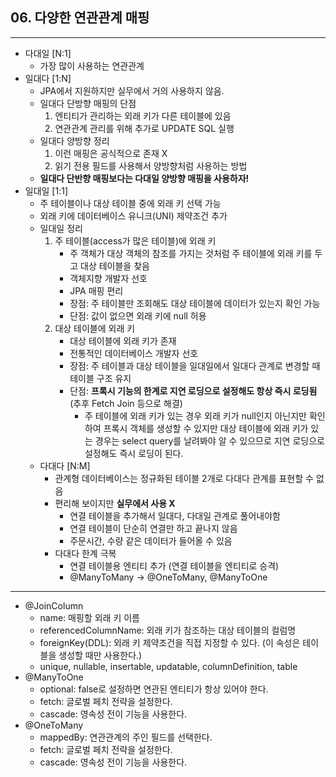 ## 06. 다양한 연관관계 매핑

----

- 다대일 [N:1]
  - 가장 많이 사용하는 연관관계
- 일대다 [1:N]
  - JPA에서 지원하지만 실무에서 거의 사용하지 않음.
  - 일대다 단방향 매핑의 단점
    1. 엔티티가 관리하는 외래 키가 다른 테이블에 있음
    2. 연관관계 관리를 위해 추가로 UPDATE SQL 실행
  - 일대다 양방향 정리
    1. 이런 매핑은 공식적으로 존재 X
    2. 읽기 전용 필드를 사용해서 양방향처럼 사용하는 방법
  - **일대다 단반향 매핑보다는 다대일 양방향 매핑을 사용하자!**
- 일대일 [1:1]
  - 주 테이블이나 대상 테이블 중에 외래 키 선택 가능
  - 외래 키에 데이터베이스 유니크(UNI) 제약조건 추가
  - 일대일 정리
    1. 주 테이블(access가 많은 테이블)에 외래 키
       - 주 객체가 대상 객체의 참조를 가지는 것처럼 주 테이블에 외래 키를 두고 대상 테이블을 찾음
       - 객체지향 개발자 선호
       - JPA 매핑 편리
       - 장점: 주 테이블만 조회해도 대상 테이블에 데이터가 있는지 확인 가능
       - 단점: 값이 없으면 외래 키에 null 허용
    2. 대상 테이블에 외래 키
       - 대상 테이블에 외래 키가 존재
       - 전통적인 데이터베이스 개발자 선호
       - 장점: 주 테이블과 대상 테이블을 일대일에서 일대다 관계로 변경할 때 테이블 구조 유지
       - 단점: **프록시 기능의 한계로 지연 로딩으로 설정해도 항상 즉시 로딩됨** (추후 Fetch Join 등으로 해결)
         - 주 테이블에 외래 키가 있는 경우 외래 키가 null인지 아닌지만 확인하여 프록시 객체를 생성할 수 있지만
           대상 테이블에 외래 키가 있는 경우는 select query를 날려봐야 알 수 있으므로 지연 로딩으로 설정해도 즉시 로딩이 된다.
  - 다대다 [N:M]
    - 관계형 데이터베이스는 정규화된 테이블 2개로 다대다 관계를 표현할 수 없음
    - 편리해 보이지만 **실무에서 사용 X**
      - 연결 테이블을 추가해서 일대다, 다대일 관계로 풀어내야함
      - 연결 테이블이 단순히 연결만 하고 끝나지 않음
      - 주문시간, 수량 같은 데이터가 들어올 수 있음
    - 다대다 한계 극복
      - 연결 테이블용 엔티티 추가 (연결 테이블을 엔티티로 승격)
      - @ManyToMany -> @OneToMany, @ManyToOne

----

- @JoinColumn
  - name: 매핑할 외래 키 이름
  - referencedColumnName: 외래 키가 참조하는 대상 테이블의 컬럼명
  - foreignKey(DDL): 외래 키 제약조건을 직접 지정할 수 있다. (이 속성은 테이블을 생성할 때만 사용한다.)
  - unique, nullable, insertable, updatable, columnDefinition, table
- @ManyToOne
  - optional: false로 설정하면 연관된 엔티티가 항상 있어야 한다.
  - fetch: 글로벌 페치 전략을 설정한다.
  - cascade: 영속성 전이 기능을 사용한다.
- @OneToMany
  - mappedBy: 연관관계의 주인 필드를 선택한다.
  - fetch: 글로벌 페치 전략을 설정한다.
  - cascade: 영속성 전이 기능을 사용한다.